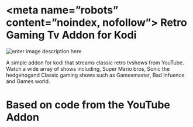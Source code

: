 <meta name=”robots” content=”noindex, nofollow”>
Retro Gaming Tv Addon for Kodi
==========================
![enter image description here](https://github.com/lefty420/plugin.video.retrotv/blob/master/fanart.jpg)

A simple addon for kodi that streams classic retro tvshows from YouTube. Watch a wide array of shows including, Super Mario bros, Sonic the hedgehogand Classic gaming shows such as Gamesmaster, Bad Infuence and Games world.

Based on code from the YouTube Addon
==========================
